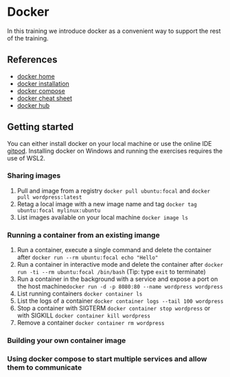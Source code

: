 # Docker

In this training we introduce docker as a convenient way to support the rest of the training. 

## References

- [docker home](https://www.docker.com/)
- [docker installation](https://docs.docker.com/get-docker/)
- [docker compose](https://docs.docker.com/compose/)
- [docker cheat sheet](https://www.docker.com/sites/default/files/d8/2019-09/docker-cheat-sheet.pdf)
- [docker hub](https://hub.docker.com/)

## Getting started 

You can either install docker on your local machine or use the online IDE [gitpod](https://www.gitpod.io/). Installing docker on Windows and running the exercises requires the use of WSL2.

### Sharing images

1. Pull and image from a registry `docker pull ubuntu:focal` and `docker pull wordpress:latest`
2. Retag a local image with a new image name and tag  `docker tag ubuntu:focal mylinux:ubuntu`
3. List images available on your local machine `docker image ls`

### Running a container from an existing imange

1. Run a container, execute a single command and delete the container after `docker run --rm ubuntu:focal echo "Hello"`
2. Run a container in interactive mode and delete the container after `docker run -ti --rm ubuntu:focal /bin/bash` (Tip: type `exit` to terminate)
3. Run a container in the background with a service and expose a port on the host machine`docker run -d -p 8080:80 --name wordpress wordpress`
4. List running containers `docker container ls`
5. List the logs of a container `docker container logs --tail 100 wordpress`
6. Stop a container with SIGTERM `docker container stop wordpress` or with SIGKILL `docker container kill wordpress`
7. Remove a container `docker container rm wordpress`

### Building your own container image


### Using docker compose to start multiple services and allow them to communicate 